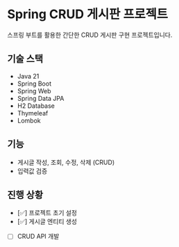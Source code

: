 # Spring CRUD 게시판 프로젝트

스프링 부트를 활용한 간단한 CRUD 게시판 구현 프로젝트입니다.

## 기술 스택
- Java 21
- Spring Boot
- Spring Web
- Spring Data JPA
- H2 Database
- Thymeleaf
- Lombok

## 기능
- 게시글 작성, 조회, 수정, 삭제 (CRUD)
- 입력값 검증

## 진행 상황
- [✅] 프로젝트 초기 설정
- [✅] 게시글 엔티티 생성
- [ ] CRUD API 개발
